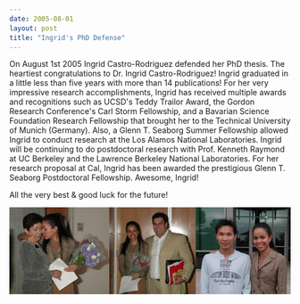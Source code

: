 ```yaml
---
date: 2005-08-01
layout: post
title: "Ingrid's PhD Defense"
---
```


On August 1st 2005 Ingrid Castro-Rodriguez defended her PhD thesis. 
The heartiest congratulations to Dr. Ingrid Castro-Rodriguez! 
Ingrid graduated in a little less than five years with more than 14 publications! 
For her very impressive research accomplishments, Ingrid has received multiple awards and recognitions such as UCSD's Teddy Trailor Award, the Gordon Research Conference's Carl Storm Fellowship, and a Bavarian Science Foundation Research Fellowship that brought her to the Technical University of Munich (Germany).
Also, a Glenn T. Seaborg Summer Fellowship allowed Ingrid to conduct research at the Los Alamos National Laboratories. 
Ingrid will be continuing to do postdoctoral research with Prof. Kenneth Raymond at UC Berkeley and the Lawrence Berkeley National Laboratories. 
For her research proposal at Cal, Ingrid has been awarded the prestigious Glenn T. Seaborg Postdoctoral Fellowship. 
Awesome, Ingrid! 

All the very best & good luck for the future! 

![Ingrid PhD Defense](/assets/img/2017/IngridsPhD.jpg)